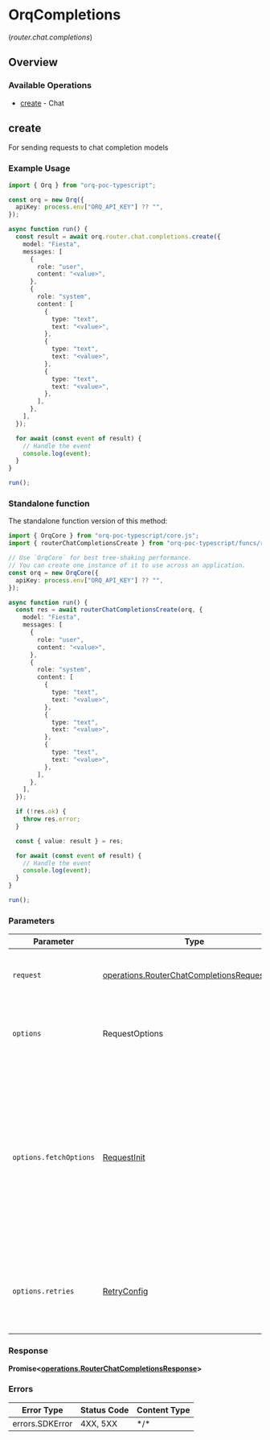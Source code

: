 # OrqCompletions
(*router.chat.completions*)

## Overview

### Available Operations

* [create](#create) - Chat

## create

For sending requests to chat completion models

### Example Usage

```typescript
import { Orq } from "orq-poc-typescript";

const orq = new Orq({
  apiKey: process.env["ORQ_API_KEY"] ?? "",
});

async function run() {
  const result = await orq.router.chat.completions.create({
    model: "Fiesta",
    messages: [
      {
        role: "user",
        content: "<value>",
      },
      {
        role: "system",
        content: [
          {
            type: "text",
            text: "<value>",
          },
          {
            type: "text",
            text: "<value>",
          },
          {
            type: "text",
            text: "<value>",
          },
        ],
      },
    ],
  });

  for await (const event of result) {
    // Handle the event
    console.log(event);
  }
}

run();
```

### Standalone function

The standalone function version of this method:

```typescript
import { OrqCore } from "orq-poc-typescript/core.js";
import { routerChatCompletionsCreate } from "orq-poc-typescript/funcs/routerChatCompletionsCreate.js";

// Use `OrqCore` for best tree-shaking performance.
// You can create one instance of it to use across an application.
const orq = new OrqCore({
  apiKey: process.env["ORQ_API_KEY"] ?? "",
});

async function run() {
  const res = await routerChatCompletionsCreate(orq, {
    model: "Fiesta",
    messages: [
      {
        role: "user",
        content: "<value>",
      },
      {
        role: "system",
        content: [
          {
            type: "text",
            text: "<value>",
          },
          {
            type: "text",
            text: "<value>",
          },
          {
            type: "text",
            text: "<value>",
          },
        ],
      },
    ],
  });

  if (!res.ok) {
    throw res.error;
  }

  const { value: result } = res;

  for await (const event of result) {
    // Handle the event
    console.log(event);
  }
}

run();
```

### Parameters

| Parameter                                                                                                                                                                      | Type                                                                                                                                                                           | Required                                                                                                                                                                       | Description                                                                                                                                                                    |
| ------------------------------------------------------------------------------------------------------------------------------------------------------------------------------ | ------------------------------------------------------------------------------------------------------------------------------------------------------------------------------ | ------------------------------------------------------------------------------------------------------------------------------------------------------------------------------ | ------------------------------------------------------------------------------------------------------------------------------------------------------------------------------ |
| `request`                                                                                                                                                                      | [operations.RouterChatCompletionsRequestBody](../../models/operations/routerchatcompletionsrequestbody.md)                                                                     | :heavy_check_mark:                                                                                                                                                             | The request object to use for the request.                                                                                                                                     |
| `options`                                                                                                                                                                      | RequestOptions                                                                                                                                                                 | :heavy_minus_sign:                                                                                                                                                             | Used to set various options for making HTTP requests.                                                                                                                          |
| `options.fetchOptions`                                                                                                                                                         | [RequestInit](https://developer.mozilla.org/en-US/docs/Web/API/Request/Request#options)                                                                                        | :heavy_minus_sign:                                                                                                                                                             | Options that are passed to the underlying HTTP request. This can be used to inject extra headers for examples. All `Request` options, except `method` and `body`, are allowed. |
| `options.retries`                                                                                                                                                              | [RetryConfig](../../lib/utils/retryconfig.md)                                                                                                                                  | :heavy_minus_sign:                                                                                                                                                             | Enables retrying HTTP requests under certain failure conditions.                                                                                                               |

### Response

**Promise\<[operations.RouterChatCompletionsResponse](../../models/operations/routerchatcompletionsresponse.md)\>**

### Errors

| Error Type      | Status Code     | Content Type    |
| --------------- | --------------- | --------------- |
| errors.SDKError | 4XX, 5XX        | \*/\*           |